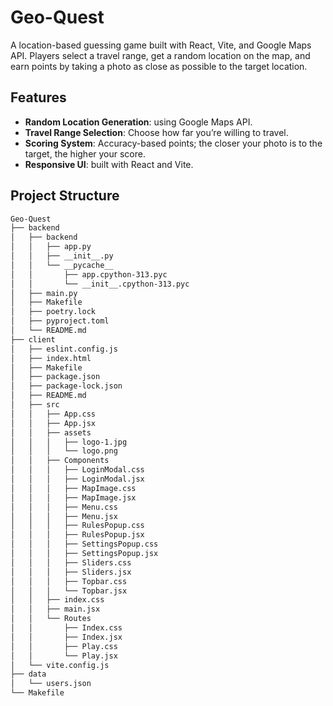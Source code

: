 # Geo-Quest
A location-based guessing game built with React, Vite, and Google Maps API. Players select a travel range, get a random location on the map, and earn points by taking a photo as close as possible to the target location.

## Features

- **Random Location Generation**: using Google Maps API.
- **Travel Range Selection**: Choose how far you’re willing to travel.
- **Scoring System**: Accuracy-based points; the closer your photo is to the target, the higher your score.
- **Responsive UI**: built with React and Vite.

## Project Structure
```bash
Geo-Quest
├── backend
│   ├── backend
│   │   ├── app.py
│   │   ├── __init__.py
│   │   └── __pycache__
│   │       ├── app.cpython-313.pyc
│   │       └── __init__.cpython-313.pyc
│   ├── main.py
│   ├── Makefile
│   ├── poetry.lock
│   ├── pyproject.toml
│   └── README.md
├── client
│   ├── eslint.config.js
│   ├── index.html
│   ├── Makefile
│   ├── package.json
│   ├── package-lock.json
│   ├── README.md
│   ├── src
│   │   ├── App.css
│   │   ├── App.jsx
│   │   ├── assets
│   │   │   ├── logo-1.jpg
│   │   │   └── logo.png
│   │   ├── Components
│   │   │   ├── LoginModal.css
│   │   │   ├── LoginModal.jsx
│   │   │   ├── MapImage.css
│   │   │   ├── MapImage.jsx
│   │   │   ├── Menu.css
│   │   │   ├── Menu.jsx
│   │   │   ├── RulesPopup.css
│   │   │   ├── RulesPopup.jsx
│   │   │   ├── SettingsPopup.css
│   │   │   ├── SettingsPopup.jsx
│   │   │   ├── Sliders.css
│   │   │   ├── Sliders.jsx
│   │   │   ├── Topbar.css
│   │   │   └── Topbar.jsx
│   │   ├── index.css
│   │   ├── main.jsx
│   │   └── Routes
│   │       ├── Index.css
│   │       ├── Index.jsx
│   │       ├── Play.css
│   │       └── Play.jsx
│   └── vite.config.js
├── data
│   └── users.json
└── Makefile
```

